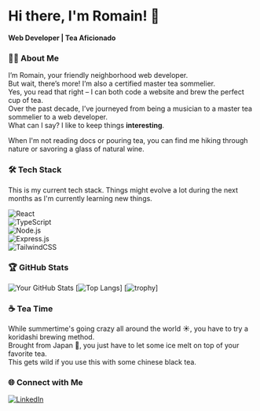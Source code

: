 # Hi there, I'm Romain! 👋
**Web Developer | Tea Aficionado**

### 🧑‍💻 About Me
I’m Romain, your friendly neighborhood web developer.  
But wait, there’s more! I’m also a certified master tea sommelier.  
Yes, you read that right – I can both code a website and brew the perfect cup of tea.  
Over the past decade, I’ve journeyed from being a musician to a master tea sommelier to a web developer.  
What can I say? I like to keep things **interesting**.  

When I'm not reading docs or pouring tea, you can find me hiking through nature or savoring a glass of natural wine.

### 🛠️ Tech Stack
This is my current tech stack. Things might evolve a lot during the next months as I'm currently learning new things.  

![React](https://img.shields.io/badge/React-20232A?style=for-the-badge&logo=react&logoColor=white)  
![TypeScript](https://img.shields.io/badge/TypeScript-007ACC?style=for-the-badge&logo=typescript&logoColor=white)  
![Node.js](https://img.shields.io/badge/Node.js-339933?style=for-the-badge&logo=nodedotjs&logoColor=white)  
![Express.js](https://img.shields.io/badge/Express.js-000000?style=for-the-badge&logo=express&logoColor=white)  
![TailwindCSS](https://img.shields.io/badge/TailwindCSS-38B2AC?style=for-the-badge&logo=tailwind-css&logoColor=white)

### 🏆 GitHub Stats
![Your GitHub Stats](https://github-readme-stats.vercel.app/api?username=Mokalbari&show_icons=true&theme=dracula)
[![Top Langs](https://github-readme-stats.vercel.app/api/top-langs/?username=Mokalbari&layout=donut&theme=dracula)]
[![trophy](https://github-profile-trophy.vercel.app/?username=Mokalbari&theme=dracula)]


### ☕ Tea Time
While summertime's going crazy all around the world ☀️, you have to try a koridashi brewing method.  
Brought from Japan 🗾, you just have to let some ice melt on top of your favorite tea.  
This gets wild if you use this with some chinese black tea.  

### 🌐 Connect with Me
[![LinkedIn](https://img.shields.io/badge/LinkedIn-0077B5?style=for-the-badge&logo=linkedin&logoColor=white)](https://linkedin.com/in/romain-hoarau-alastor)
